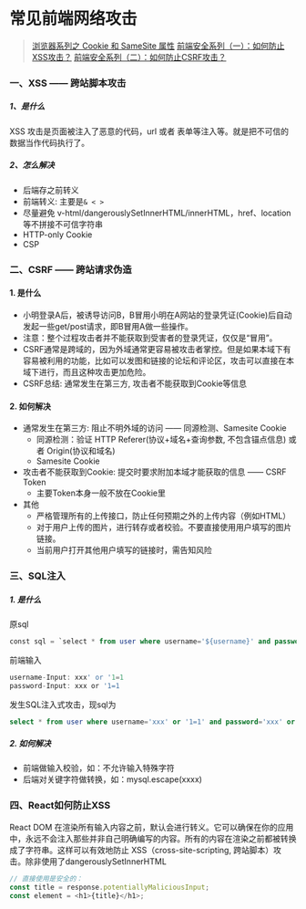# 常见前端网络攻击
> [浏览器系列之 Cookie 和 SameSite 属性](https://github.com/mqyqingfeng/Blog/issues/157)
> [前端安全系列（一）：如何防止XSS攻击？](https://tech.meituan.com/2018/09/27/fe-security.html)
> [前端安全系列（二）：如何防止CSRF攻击？](https://tech.meituan.com/2018/10/11/fe-security-csrf.html)
### 一、XSS —— 跨站脚本攻击
##### 1、是什么
XSS 攻击是页面被注入了恶意的代码，url 或者 表单等注入等。就是把不可信的数据当作代码执行了。
##### 2、怎么解决
- 后端存之前转义
- 前端转义: 主要是```& < > ```
- 尽量避免 v-html/dangerouslySetInnerHTML/innerHTML，href、location等不拼接不可信字符串
- HTTP-only Cookie
- CSP

### 二、CSRF —— 跨站请求伪造
#### 1. 是什么
- 小明登录A后，被诱导访问B，B冒用小明在A网站的登录凭证(Cookie)后自动发起一些get/post请求，即B冒用A做一些操作。
- 注意：整个过程攻击者并不能获取到受害者的登录凭证，仅仅是“冒用”。
- CSRF通常是跨域的，因为外域通常更容易被攻击者掌控。但是如果本域下有容易被利用的功能，比如可以发图和链接的论坛和评论区，攻击可以直接在本域下进行，而且这种攻击更加危险。
- CSRF总结: 通常发生在第三方, 攻击者不能获取到Cookie等信息
#### 2. 如何解决
- 通常发生在第三方: 阻止不明外域的访问 —— 同源检测、Samesite Cookie
  - 同源检测：验证 HTTP Referer(协议+域名+查询参数, 不包含锚点信息) 或者 Origin(协议和域名)
  - Samesite Cookie
- 攻击者不能获取到Cookie: 提交时要求附加本域才能获取的信息 —— CSRF Token
  - 主要Token本身一般不放在Cookie里
- 其他
  - 严格管理所有的上传接口，防止任何预期之外的上传内容（例如HTML）
  - 对于用户上传的图片，进行转存或者校验。不要直接使用用户填写的图片链接。
  - 当前用户打开其他用户填写的链接时，需告知风险

### 三、SQL注入
##### 1. 是什么
原sql
```sql
const sql = `select * from user where username='${username}' and password='${password}'`
```
前端输入
```javascript
username-Input: xxx' or '1=1
password-Input: xxx or '1=1
```
发生SQL注入式攻击，现sql为
```sql
select * from user where username='xxx' or '1=1' and password='xxx' or '1=1'
```
#####  2. 如何解决
- 前端做输入校验，如：不允许输入特殊字符
- 后端对关键字符做转换，如：mysql.escape(xxxx)

### 四、React如何防止XSS
React DOM 在渲染所有输入内容之前，默认会进行转义。它可以确保在你的应用中，永远不会注入那些并非自己明确编写的内容。所有的内容在渲染之前都被转换成了字符串。这样可以有效地防止 XSS（cross-site-scripting, 跨站脚本）攻击。除非使用了dangerouslySetInnerHTML
```js
// 直接使用是安全的：
const title = response.potentiallyMaliciousInput;
const element = <h1>{title}</h1>;
```

